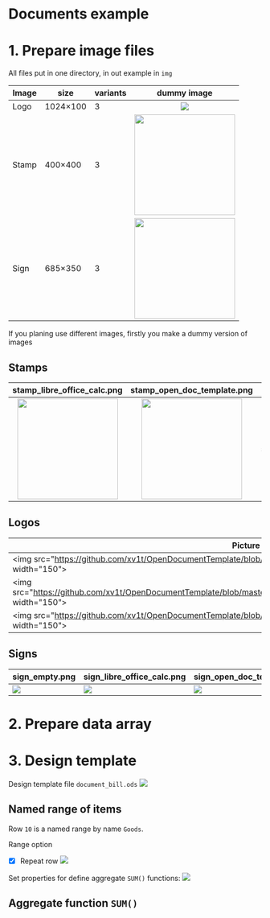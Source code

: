 # Documents example

# 1. Prepare image files
All files put in one directory, in out example in `img`

Image | size     | variants | dummy image
------|----------|----------|:--------------------:
Logo  | 1024×100 |   3      | <img src="https://github.com/xv1t/OpenDocumentTemplate/blob/master/examples/documents/img/logo_empty.jpg"> 
Stamp | 400×400  |   3      | <img src="https://github.com/xv1t/OpenDocumentTemplate/blob/master/examples/documents/img/stamp_empty.png" width="200">
Sign  | 685×350  |   3      | <img src="https://github.com/xv1t/OpenDocumentTemplate/blob/master/examples/documents/img/sign_empty.png" width="200">

If you planing use different images, firstly you make a dummy version of images




## Stamps
stamp_libre_office_calc.png|stamp_open_doc_template.png|stamp_ubuntu.png
:------:|:-----:|:-----:
<img src="https://github.com/xv1t/OpenDocumentTemplate/blob/master/examples/documents/img/stamp_empty.png" width="200"> | <img src="https://github.com/xv1t/OpenDocumentTemplate/blob/master/examples/documents/img/stamp_libre_office_calc.png" width="200"> | <img src="https://github.com/xv1t/OpenDocumentTemplate/blob/master/examples/documents/img/stamp_open_doc_template.png width="200"> | <img src="https://github.com/xv1t/OpenDocumentTemplate/blob/master/examples/documents/img/stamp_ubuntu.png">

## Logos
Picture | File
------|-----
<img src="https://github.com/xv1t/OpenDocumentTemplate/blob/master/examples/documents/img/logo_libre_office.jpg width="150"> |logo_libre_office.jpg
<img src="https://github.com/xv1t/OpenDocumentTemplate/blob/master/examples/documents/img/logo_open_doc_template.jpg width="150"> |logo_open_doc_template.jpg
<img src="https://github.com/xv1t/OpenDocumentTemplate/blob/master/examples/documents/img/logo_ubuntu.jpg width="150"> | logo_ubuntu.jpg

## Signs
sign_empty.png | sign_libre_office_calc.png | sign_open_doc_template.png | sign_ubuntu.png
--------|------|-----|-----
![](https://github.com/xv1t/OpenDocumentTemplate/blob/master/examples/documents/img/sign_empty.png) |![](https://github.com/xv1t/OpenDocumentTemplate/blob/master/examples/documents/img/sign_libre_office_calc.png) |![](https://github.com/xv1t/OpenDocumentTemplate/blob/master/examples/documents/img/sign_open_doc_template.png) |![](https://github.com/xv1t/OpenDocumentTemplate/blob/master/examples/documents/img/sign_ubuntu.png)

# 2. Prepare data array


# 3. Design template
Design template file `document_bill.ods`
![](https://github.com/xv1t/OpenDocumentTemplate/blob/master/docs/img/document_template_src.jpg)

## Named range of items
Row `10` is a named range by name `Goods`.

Range option 

- [x] Repeat row
![](https://github.com/xv1t/OpenDocumentTemplate/blob/master/docs/img/document_template_src_named.jpg)

Set properties for define aggregate `SUM()` functions:
![](https://github.com/xv1t/OpenDocumentTemplate/blob/master/docs/img/document_template_src_properties.jpg)

## Aggregate function `SUM()`
